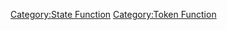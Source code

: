 [Category:State Function](Category:State_Function "wikilink")
[Category:Token Function](Category:Token_Function "wikilink")